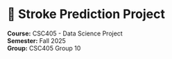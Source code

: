 # 🧠 Stroke Prediction Project  
**Course:** CSC405 - Data Science Project  
**Semester:** Fall 2025  
**Group:** CSC405 Group 10  
